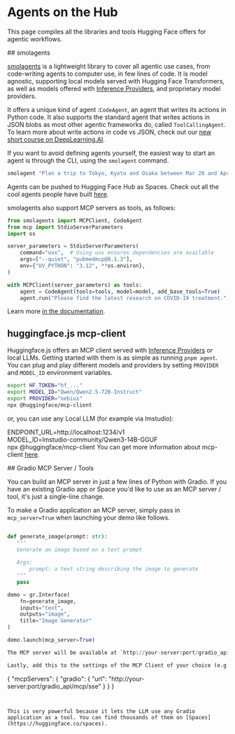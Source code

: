# Agents on the Hub

This page compiles all the libraries and tools Hugging Face offers for agentic workflows.

## smolagents

[smolagents](https://github.com/huggingface/smolagents) is a lightweight library to cover all agentic use cases, from code-writing agents to computer use, in few lines of code. It is model agnostic, supporting local models served with Hugging Face Transformers, as well as models offered with [Inference Providers](../inference-providers/index.md), and proprietary model providers. 

It offers a unique kind of agent :`CodeAgent`, an agent that writes its actions in Python code.
It also supports the standard agent that writes actions in JSON blobs as most other agentic frameworks do, called `ToolCallingAgent`.
To learn more about write actions in code vs JSON, check out our [new short course on DeepLearning.AI](https://www.deeplearning.ai/short-courses/building-code-agents-with-hugging-face-smolagents/).

If you want to avoid defining agents yourself, the easiest way to start an agent is through the CLI, using the `smolagent` command.

```python
smolagent "Plan a trip to Tokyo, Kyoto and Osaka between Mar 28 and Apr 7."  --model-type "InferenceClientModel" --model-id "Qwen/Qwen2.5-Coder-32B-Instruct" --imports "pandas numpy" --tools "web_search"
```

Agents can be pushed to Hugging Face Hub as Spaces. Check out all the cool agents people have built [here](https://huggingface.co/spaces?filter=smolagents&sort=likes).

smolagents also support MCP servers as tools, as follows:
```python
from smolagents import MCPClient, CodeAgent
from mcp import StdioServerParameters
import os

server_parameters = StdioServerParameters(
    command="uvx",  # Using uvx ensures dependencies are available
    args=["--quiet", "pubmedmcp@0.1.3"],
    env={"UV_PYTHON": "3.12", **os.environ},
)

with MCPClient(server_parameters) as tools:
    agent = CodeAgent(tools=tools, model=model, add_base_tools=True)
    agent.run("Please find the latest research on COVID-19 treatment.")
```
Learn more [in the documentation](https://huggingface.co/docs/smolagents/tutorials/tools#use-mcp-tools-with-mcpclient-directly).

## huggingface.js mcp-client

Huggingface.js offers an MCP client served with [Inference Providers](https://huggingface.co/docs/inference-providers/en/index) or local LLMs. Getting started with them is as simple as running `pnpm agent`. You can plug and play different models and providers by setting `PROVIDER` and `MODEL_ID` environment variables. 

```bash
export HF_TOKEN="hf_..."
export MODEL_ID="Qwen/Qwen2.5-72B-Instruct"
export PROVIDER="nebius"
npx @huggingface/mcp-client
```
or, you can use any Local LLM (for example via lmstudio):

ENDPOINT_URL=http://localhost:1234/v1 \
MODEL_ID=lmstudio-community/Qwen3-14B-GGUF \
npx @huggingface/mcp-client
You can get more information about mcp-client [here](https://huggingface.co/docs/huggingface.js/en/mcp-client/README).



## Gradio MCP Server / Tools

You can build an MCP server in just a few lines of Python with Gradio. If you have an existing Gradio app or Space you'd like to use as an MCP server / tool, it's just a single-line change.

To make a Gradio application an MCP server, simply pass in `mcp_server=True` when launching your demo like follows.

```python

def generate_image(prompt: str):
   """
   Generate an image based on a text prompt
   
   Args:
       prompt: a text string describing the image to generate
   """
   pass

demo = gr.Interface(
    fn=generate_image,
    inputs="text",
    outputs="image",
    title="Image Generator"
)

demo.launch(mcp_server=True)

The MCP server will be available at `http://your-server:port/gradio_api/mcp/sse` where your application is served. It will have a tool corresponding to each function in your Gradio app, with the tool description automatically generated from the docstrings of your functions.

Lastly, add this to the settings of the MCP Client of your choice (e.g. Cursor).

```
{
  "mcpServers": {
    "gradio": {
      "url": "http://your-server:port/gradio_api/mcp/sse"
    }
  }
}
```


This is very powerful because it lets the LLM use any Gradio application as a tool. You can find thousands of them on [Spaces](https://huggingface.co/spaces). 
